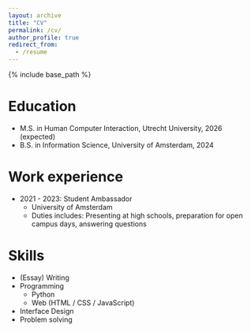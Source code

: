 ```yaml
---
layout: archive
title: "CV"
permalink: /cv/
author_profile: true
redirect_from:
  - /resume
---
```


{% include base_path %}

Education
======
* M.S. in Human Computer Interaction, Utrecht University, 2026 (expected)
* B.S. in Information Science, University of Amsterdam, 2024

Work experience
======
* 2021 - 2023: Student Ambassador
  * University of Amsterdam
  * Duties includes: Presenting at high schools, preparation for open campus days, answering questions
  
Skills
======
* (Essay) Writing
* Programming
  * Python
  * Web (HTML / CSS / JavaScript)
* Interface Design
* Problem solving
